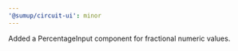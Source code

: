 ```yaml
---
'@sumup/circuit-ui': minor
---
```


Added a PercentageInput component for fractional numeric values.
